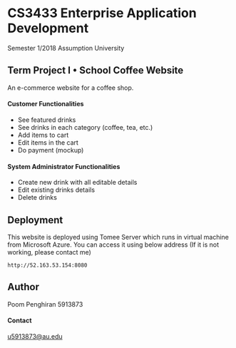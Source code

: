 # CS3433 Enterprise Application Development
Semester 1/2018 Assumption University
## Term Project I • School Coffee Website
An e-commerce website for a coffee shop. 
#### Customer Functionalities
* See featured drinks
* See drinks in each category (coffee, tea, etc.)
* Add items to cart
* Edit items in the cart
* Do payment (mockup)
#### System Administrator Functionalities
* Create new drink with all editable details
* Edit existing drinks details
* Delete drinks
## Deployment
This website is deployed using Tomee Server which runs in virtual machine from Microsoft Azure. You can access it using below address (If it is not working, please contact me)
```
http://52.163.53.154:8080
```

## Author
Poom Penghiran 5913873
#### Contact
u5913873@au.edu
